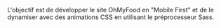 L'objectif est de développer le site OhMyFood en "Mobile First" et de le dynamiser avec des animations CSS en utilisant le préprocesseur Sass.
